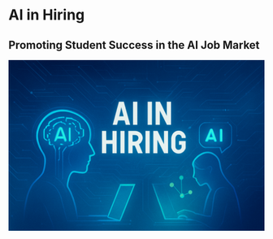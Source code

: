 # AI in Hiring
## Promoting Student Success in the AI Job Market
<img align="center" src="AI in Hiring Technology.jpg">


